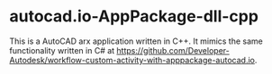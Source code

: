 # autocad.io-AppPackage-dll-cpp
This is a AutoCAD arx application written in C++. It mimics the same functionality written in C# at https://github.com/Developer-Autodesk/workflow-custom-activity-with-apppackage-autocad.io. 
